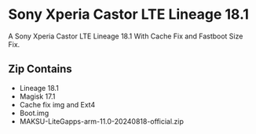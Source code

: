 # Sony Xperia Castor LTE Lineage 18.1

A Sony Xperia Castor LTE Lineage 18.1 With Cache Fix and Fastboot Size Fix.

## Zip Contains

* Lineage 18.1
* Magisk 17.1
* Cache fix img and Ext4
* Boot.img
* MAKSU-LiteGapps-arm-11.0-20240818-official.zip